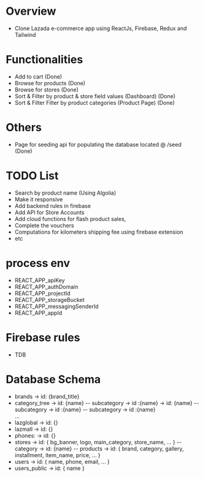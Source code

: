 # Overview
- Clone Lazada e-commerce app using ReactJs, Firebase, Redux and Tailwind

# Functionalities
- Add to cart (Done)
- Browse for products (Done)
- Browse for stores (Done)
- Sort & Filter by product & store field values (Dashboard) (Done)
- Sort & Filter Filter by product categories (Product Page) (Done)

# Others
- Page for seeding api for populating the database located @ /seed (Done)

# TODO List
- Search by product name (Using Algolia)
- Make it responsive
- Add backend rules in firebase
- Add API for Store Accounts
- Add cloud functions for flash product sales,
- Complete the vouchers
- Computations for kilometers shipping fee using firebase extension
- etc

# process env
- REACT_APP_apiKey
- REACT_APP_authDomain
- REACT_APP_projectId
- REACT_APP_storageBucket
- REACT_APP_messagingSenderId
- REACT_APP_appId

# Firebase rules 
- TDB

# Database Schema
- brands 
    -> id: {brand_title}
- category_tree
    -> id: {name}
    --  subcategory
        -> id :{name}
    -> id: {name}
    -- subcategory
        -> id :{name}
        -- subcategory
            -> id :{name}   
    ...
- lazglobal
    -> id: {}
- lazmall
    -> id: {}
- phones:
    -> id: {}
- stores
    -> id: {
            bg_banner,
            logo,
            main_category,
            store_name,
            ...
        }
    -- category
        -> id: {name}
    -- products
        -> id: {
            brand,
            category,
            gallery,
            installment,
            item_name,
            price,
            ...
        }
- users 
    -> id: {
        name, 
        phone, 
        email,
        ...
    }
- users_public 
    -> id: {
        name
    }
